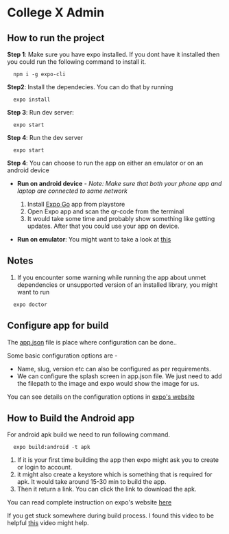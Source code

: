 # College X Admin

## **How to run the project**

**Step 1**:  Make sure you have expo installed. If you dont have it installed then you could run the following command to install it.
```
  npm i -g expo-cli
```

**Step2**: Install the dependecies. You can do that by running 
```
  expo install
```

**Step 3**: Run dev server: 
```
  expo start
```

**Step 4**: Run the dev server
```
  expo start
```

**Step 4**: You can choose to run the app on either an emulator or on an android device

  * **Run on android device** - 
    _Note: Make sure that both your phone app and laptop are connected to same network_
    1. Install [Expo Go](https://play.google.com/store/apps/details?id=host.exp.exponent&hl=en_IN&gl=US) app from playstore
    2. Open Expo app and scan the qr-code from the terminal
    3. It would take some time and probably show something like getting updates. After that you could use your app on device.
    
  * **Run on emulator**: You might want to take a look at [this](https://docs.expo.dev/workflow/android-studio-emulator/) 

## Notes
1. If you encounter some warning while running the app about unmet dependencies or unsupported version of an installed library, you might want to run 
```
  expo doctor
```

## Configure app for build
The [app.json](app.json) file is place where configuration can be done.. 

Some basic configuration options are - 
- Name, slug, version etc can also be configured as per requirements.
- We can configure the splash screen in app.json file. We just need to add the filepath to the image and expo would show the image for us.

You can see details on the configuration options in [expo's website](https://docs.expo.dev/workflow/configuration/)



## How to Build the Android app

For android apk build we need to run following command. 
```
  expo build:android -t apk
```

1. If it is your first time building the app then expo might ask you to create or login to account.
2.  it might also create a keystore which is something that is required for apk. It would take around 15-30 min to build the app. 
3.  Then it return a link. You can click the link to download the apk.

You can read complete instruction on expo's website [here](https://docs.expo.dev/classic/building-standalone-apps/#3-start-the-build)

If you get stuck somewhere during build process. I found this video to be helpful [this](https://youtu.be/7OOE4rQf7zI) video might help.
